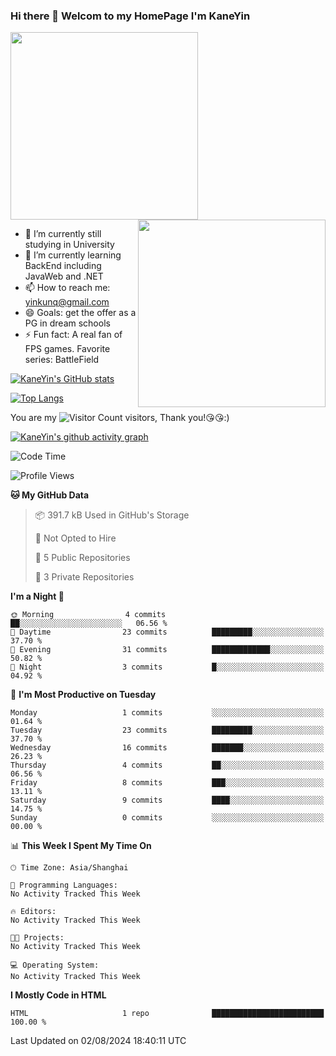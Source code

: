 ### Hi there 👋 Welcom to my HomePage I'm KaneYin

<img src="https://user-images.githubusercontent.com/74038190/226190894-18e959ba-d458-4a94-ac44-790190f2a947.gif" align="center" width="300">
<img src="https://user-images.githubusercontent.com/74038190/212749447-bfb7e725-6987-49d9-ae85-2015e3e7cc41.gif" align="right" width="300">

- 🔭 I’m currently still studying in University
- 🌱 I’m currently learning BackEnd including JavaWeb and .NET
- 📫 How to reach me: yinkunq@gmail.com
- 😄 Goals: get the offer as a PG in dream schools
- ⚡ Fun fact: A real fan of FPS games. Favorite series: BattleField

[![KaneYin's GitHub stats](https://github-readme-stats.vercel.app/api?username=KaneYin&show_icon=true&anuraghazra)](https://github.com/anuraghazra/github-readme-stats)

[![Top Langs](https://github-readme-stats.vercel.app/api/top-langs/?username=KaneYin&layout=compact)](https://github.com/anuraghazra/github-readme-stats)

You are my ![Visitor Count](https://profile-counter.glitch.me/KaneYin/count.svg) visitors, Thank you!😘😘:)

[![KaneYin's github activity graph](https://github-readme-activity-graph.vercel.app/graph?username=KaneYin&bg_color=white&color=black)](https://github.com/KaneYin/github-readme-activity-graph)

<!--START_SECTION:waka-->
![Code Time](http://img.shields.io/badge/Code%20Time-60%20hrs%2052%20mins-blue)

![Profile Views](http://img.shields.io/badge/Profile%20Views-0-blue)

**🐱 My GitHub Data** 

> 📦 391.7 kB Used in GitHub's Storage 
 > 
> 🚫 Not Opted to Hire
 > 
> 📜 5 Public Repositories 
 > 
> 🔑 3 Private Repositories 
 > 
**I'm a Night 🦉** 

```text
🌞 Morning                4 commits           ██░░░░░░░░░░░░░░░░░░░░░░░   06.56 % 
🌆 Daytime                23 commits          █████████░░░░░░░░░░░░░░░░   37.70 % 
🌃 Evening                31 commits          █████████████░░░░░░░░░░░░   50.82 % 
🌙 Night                  3 commits           █░░░░░░░░░░░░░░░░░░░░░░░░   04.92 % 
```
📅 **I'm Most Productive on Tuesday** 

```text
Monday                   1 commits           ░░░░░░░░░░░░░░░░░░░░░░░░░   01.64 % 
Tuesday                  23 commits          █████████░░░░░░░░░░░░░░░░   37.70 % 
Wednesday                16 commits          ███████░░░░░░░░░░░░░░░░░░   26.23 % 
Thursday                 4 commits           ██░░░░░░░░░░░░░░░░░░░░░░░   06.56 % 
Friday                   8 commits           ███░░░░░░░░░░░░░░░░░░░░░░   13.11 % 
Saturday                 9 commits           ████░░░░░░░░░░░░░░░░░░░░░   14.75 % 
Sunday                   0 commits           ░░░░░░░░░░░░░░░░░░░░░░░░░   00.00 % 
```


📊 **This Week I Spent My Time On** 

```text
🕑︎ Time Zone: Asia/Shanghai

💬 Programming Languages: 
No Activity Tracked This Week

🔥 Editors: 
No Activity Tracked This Week

🐱‍💻 Projects: 
No Activity Tracked This Week

💻 Operating System: 
No Activity Tracked This Week
```

**I Mostly Code in HTML** 

```text
HTML                     1 repo              █████████████████████████   100.00 % 
```




 Last Updated on 02/08/2024 18:40:11 UTC
<!--END_SECTION:waka-->

